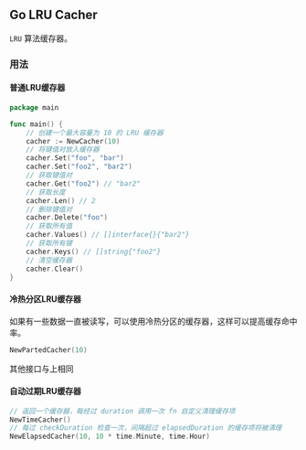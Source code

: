 ## Go LRU Cacher
`LRU` 算法缓存器。

### 用法
#### 普通LRU缓存器
```go
package main

func main() {
    // 创建一个最大容量为 10 的 LRU 缓存器
    cacher := NewCacher(10)
    // 将键值对放入缓存器
    cacher.Set("foo", "bar")
    cacher.Set("foo2", "bar2")
    // 获取键值对
    cacher.Get("foo2") // "bar2"
    // 获取长度
    cacher.Len() // 2
    // 删除键值对
    cacher.Delete("foo")
    // 获取所有值
    cacher.Values() // []interface{}{"bar2"}
    // 获取所有键
    cacher.Keys() // []string{"foo2"}
    // 清空缓存器
    cacher.Clear()
}
```

#### 冷热分区LRU缓存器
如果有一些数据一直被读写，可以使用冷热分区的缓存器，这样可以提高缓存命中率。
```go
NewPartedCacher(10)
```
其他接口与上相同

#### 自动过期LRU缓存器
```go
// 返回一个缓存器，每经过 duration 调用一次 fn 自定义清理缓存项
NewTimeCacher()
// 每过 checkDuration 检查一次，间隔超过 elapsedDuration 的缓存项将被清理
NewElapsedCacher(10, 10 * time.Minute, time.Hour)
```